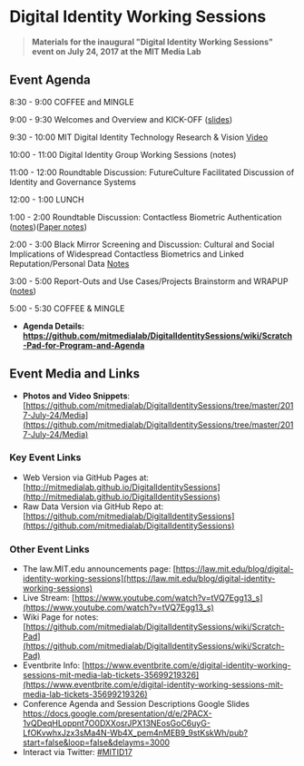# Digital Identity Working Sessions

> **Materials for the inaugural "Digital Identity Working Sessions" event on July 24, 2017 at the MIT Media Lab**

## Event Agenda

8:30 - 9:00 COFFEE and MINGLE

9:00 - 9:30 Welcomes and Overview and KICK-OFF ([slides](https://github.com/mitmedialab/DigitalIdentitySessions/blob/master/2017-July-24/Organizing%20Slides%20-%20Digital%20Identity%20Sessions%202017.pdf))

9:30 - 10:00 MIT Digital Identity Technology Research & Vision [Video](https://www.youtube.com/watch?v=tVQ7Egg13_s)

10:00 - 11:00 Digital Identity Group Working Sessions (notes)

11:00 - 12:00 Roundtable Discussion: FutureCulture Facilitated Discussion of Identity and Governance Systems 

12:00 - 1:00 LUNCH

1:00 - 2:00 Roundtable Discussion: Contactless Biometric Authentication ([notes](https://github.com/mitmedialab/DigitalIdentitySessions/blob/master/2017-July-24/ContactlessBiometricIdentityRoundtable.md))([Paper notes](https://github.com/mitmedialab/DigitalIdentitySessions/blob/master/2017-July-24/Media/Screen%20Shot%202017-08-02%20at%201.49.17%20PM.png))

2:00 - 3:00 Black Mirror Screening and Discussion: Cultural and Social Implications of Widespread Contactless Biometrics and Linked Reputation/Personal Data [Notes](https://github.com/mitmedialab/DigitalIdentitySessions/blob/master/2017-July-24/BlackMirrorNosedive-Screening-Notes.md)

3:00 - 5:00 Report-Outs and Use Cases/Projects Brainstorm and WRAPUP ([notes](https://github.com/mitmedialab/DigitalIdentitySessions/blob/master/2017-July-24/Brainstorm-UseCases-Projects.md))

5:00 - 5:30 COFFEE & MINGLE

* **Agenda Details: https://github.com/mitmedialab/DigitalIdentitySessions/wiki/Scratch-Pad-for-Program-and-Agenda**


## Event Media and Links 

*  **Photos and Video Snippets**: [https://github.com/mitmedialab/DigitalIdentitySessions/tree/master/2017-July-24/Media](https://github.com/mitmedialab/DigitalIdentitySessions/tree/master/2017-July-24/Media)

### Key Event Links

* Web Version via GitHub Pages at: [http://mitmedialab.github.io/DigitalIdentitySessions](http://mitmedialab.github.io/DigitalIdentitySessions)
* Raw Data Version via GitHub Repo at: [https://github.com/mitmedialab/DigitalIdentitySessions](https://github.com/mitmedialab/DigitalIdentitySessions)

### Other Event Links

* The law.MIT.edu announcements page: [https://law.mit.edu/blog/digital-identity-working-sessions](https://law.mit.edu/blog/digital-identity-working-sessions)
* Live Stream: [https://www.youtube.com/watch?v=tVQ7Egg13_s](https://www.youtube.com/watch?v=tVQ7Egg13_s)
* Wiki Page for notes: [https://github.com/mitmedialab/DigitalIdentitySessions/wiki/Scratch-Pad](https://github.com/mitmedialab/DigitalIdentitySessions/wiki/Scratch-Pad)
* Eventbrite Info: [https://www.eventbrite.com/e/digital-identity-working-sessions-mit-media-lab-tickets-35699219326](https://www.eventbrite.com/e/digital-identity-working-sessions-mit-media-lab-tickets-35699219326)
* Conference Agenda and Session Descriptions Google Slides [https://docs.google.com/presentation/d/e/2PACX-1vQDeqHLoppnt7O0DXXosrJPX13NEosGoC6uyG-LfOKvwhxJzx3sMa4N-Wb4X_pem4nMEB9_9stKskWh/pub?start=false&loop=false&delayms=3000 ](https://docs.google.com/presentation/d/e/2PACX-1vQDeqHLoppnt7O0DXXosrJPX13NEosGoC6uyG-LfOKvwhxJzx3sMa4N-Wb4X_pem4nMEB9_9stKskWh/pub?start=false&loop=false&delayms=3000)
* Interact via Twitter: [#MITID17](https://twitter.com/hashtag/mitid17?src=hash)


